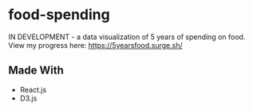 # food-spending

IN DEVELOPMENT - a data visualization of 5 years of spending on food.
View my progress here: https://5yearsfood.surge.sh/

## Made With
- React.js
- D3.js
